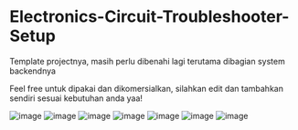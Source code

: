 # Electronics-Circuit-Troubleshooter-Setup

Template projectnya, masih perlu dibenahi lagi terutama dibagian system backendnya

Feel free untuk dipakai dan dikomersialkan, silahkan edit dan tambahkan sendiri sesuai kebutuhan anda yaa!

![image](https://github.com/user-attachments/assets/d3e35acc-5082-4b81-8eb0-dfb76f24f86e)
![image](https://github.com/user-attachments/assets/52997d4e-514e-4691-9bdf-c9d1f3d2caed)
![image](https://github.com/user-attachments/assets/b4285a44-8d25-4f66-94df-85dc542c9216)
![image](https://github.com/user-attachments/assets/399ff2a2-18eb-4567-accf-d230d7f8e213)
![image](https://github.com/user-attachments/assets/7bc70507-c62d-4f44-ab84-4e943ad8cb79)
![image](https://github.com/user-attachments/assets/ad4f27a2-2886-40f0-a2c2-2a543829d5de)
![image](https://github.com/user-attachments/assets/e7457f0f-abef-4cb4-9d01-831bd0e2b698)
